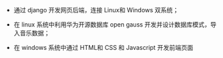 * 通过 django  开发网页后端，连接 Linux和 Windows  双系统；

* 在 linux  系统中利用华为开源数据库 open gauss  开发并设计数据库模式，导入音乐数据；

* 在 windows  系统中通过 HTML和 CSS  和 Javascript  开发前端页面
